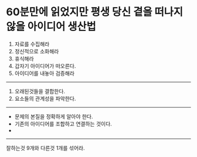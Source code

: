 # 60분만에 읽었지만 평생 당신 곁을 떠나지 않을 아이디어 생산법

1. 자료를 수집해라
2. 정신적으로 소화해라
3. 휴식해라
4. 갑자기 아이디어가 떠오른다.
5. 아이디어를 내놓아 검증해라

---

1. 오래된것들을 결합한다.
2. 요소들의 관계성을 파악한다.

---

- 문제의 본질을 정확하게 알아야 한다.
- 기존의 아이디어를 조합하고 연결하는 것이다.
-


---

잘하는것 9개와 다른것 1개를 섞어라.

